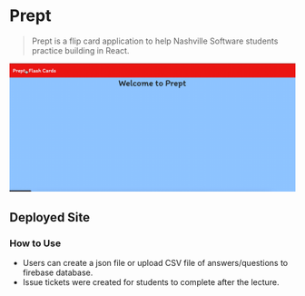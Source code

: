 # Prept
> Prept is a flip card application to help Nashville Software students practice building in React. 
 
![prept gif](prept.gif)

## Deployed Site

### How to Use

- Users can create a json file or upload CSV file of answers/questions to firebase database.
- Issue tickets were created for students to complete after the lecture.
